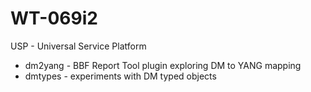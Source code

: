 # WT-069i2
USP - Universal Service Platform

* dm2yang - BBF Report Tool plugin exploring DM to YANG mapping
* dmtypes - experiments with DM typed objects
